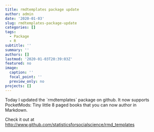 ```yaml
---
title: rmdtemplates package update
author: admin
date: '2020-01-03'
slug: rmdtemplates-package-update
categories: []
tags:
  - Package
  - R
subtitle: ''
summary: ''
authors: []
lastmod: '2020-01-03T20:39:03Z'
featured: no
image:
  caption: ''
  focal_point: ''
  preview_only: no
projects: []
---
```


Today I updated the ˋrmdtemplatesˋ package on github. It now supports PocketMods: Tiny little 8 paged books that you can now author in Markdown.

Check it out at http://www.github.com/statisticsforsocialscience/rmd_templates

